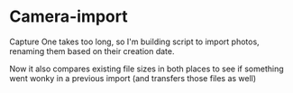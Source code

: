 # Camera-import
Capture One takes too long, so I'm building script to import photos, renaming them based on their creation date.

Now it also compares existing file sizes in both places to see if something went wonky in a previous import (and transfers those files as well)
